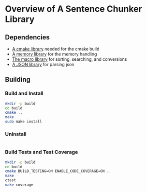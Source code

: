 # Overview of A Sentence Chunker Library


## Dependencies

* [A cmake library](https://github.com/knode-ai-open-source/a-cmake-library) needed for the cmake build
* [A memory library](https://github.com/knode-ai-open-source/a-memory-library) for the memory handling
* [The macro library](https://github.com/knode-ai-open-source/the-macro-library) for sorting, searching, and conversions
* [A JSON library](https://github.com/knode-ai-open-source/a-json-library) for parsing json


## Building

### Build and Install
```bash
mkdir -p build
cd build
cmake ..
make
sudo make install
```

### Uninstall
```bash

```

### Build Tests and Test Coverage
```bash
mkdir -p build
cd build
cmake BUILD_TESTING=ON ENABLE_CODE_COVERAGE=ON ..
make
ctest
make coverage
```
